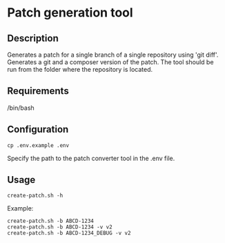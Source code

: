 # Patch generation tool

## Description
Generates a patch for a single branch of a single repository using 'git diff'.
Generates a git and a composer version of the patch.
The tool should be run from the folder where the repository is located.

## Requirements
/bin/bash

## Configuration
```
cp .env.example .env
```
Specify the path to the patch converter tool in the .env file.

## Usage
```
create-patch.sh -h
```

Example:

```
create-patch.sh -b ABCD-1234
create-patch.sh -b ABCD-1234 -v v2
create-patch.sh -b ABCD-1234_DEBUG -v v2
```

